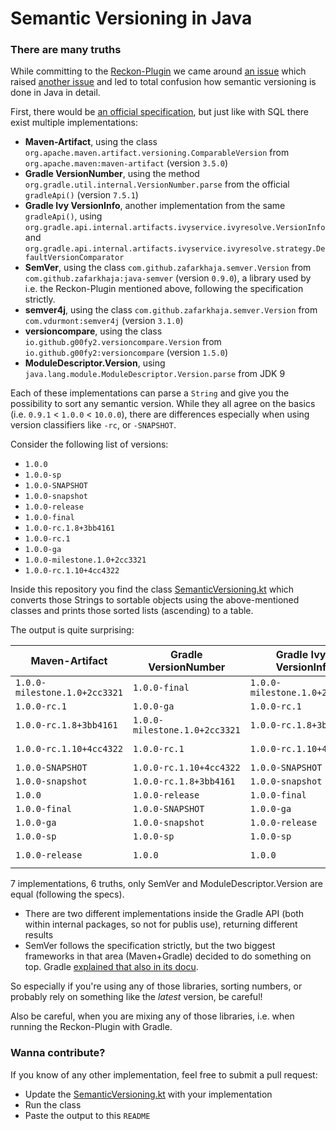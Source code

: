 # Semantic Versioning in Java
### There are many truths

While committing to the [Reckon-Plugin](https://github.com/ajoberstar/reckon) we came around [an issue](https://github.com/ajoberstar/reckon/issues/189)
which raised [another issue](https://github.com/zafarkhaja/jsemver/issues/62) and led to total confusion how semantic versioning is done in Java in detail.

First, there would be [an official specification](https://semver.org/), but just like with SQL there exist multiple implementations:

* **Maven-Artifact**, using the class `org.apache.maven.artifact.versioning.ComparableVersion` from `org.apache.maven:maven-artifact` (version `3.5.0`)
* **Gradle VersionNumber**, using the method `org.gradle.util.internal.VersionNumber.parse` from the official `gradleApi()` (version `7.5.1`)
* **Gradle Ivy VersionInfo**, another implementation from the same `gradleApi()`, using `org.gradle.api.internal.artifacts.ivyservice.ivyresolve.VersionInfo` and `org.gradle.api.internal.artifacts.ivyservice.ivyresolve.strategy.DefaultVersionComparator`
* **SemVer**, using the class `com.github.zafarkhaja.semver.Version` from `com.github.zafarkhaja:java-semver` (version `0.9.0`), a library used by i.e. the Reckon-Plugin mentioned above, following the specification strictly. 
* **semver4j**, using the class `com.github.zafarkhaja.semver.Version` from `com.vdurmont:semver4j` (version `3.1.0`) 
* **versioncompare**, using the class `io.github.g00fy2.versioncompare.Version` from `io.github.g00fy2:versioncompare` (version `1.5.0`)
* **ModuleDescriptor.Version**, using `java.lang.module.ModuleDescriptor.Version.parse` from JDK 9

Each of these implementations can parse a `String` and give you the possibility to sort any semantic version. While they 
all agree on the basics (i.e. `0.9.1` < `1.0.0` < `10.0.0`), there are differences especially when using version classifiers like `-rc`, or `-SNAPSHOT`.

Consider the following list of versions:

* `1.0.0`
* `1.0.0-sp`
* `1.0.0-SNAPSHOT`
* `1.0.0-snapshot`
* `1.0.0-release`
* `1.0.0-final`
* `1.0.0-rc.1.8+3bb4161`
* `1.0.0-rc.1`
* `1.0.0-ga`
* `1.0.0-milestone.1.0+2cc3321`
* `1.0.0-rc.1.10+4cc4322`

Inside this repository you find the class [SemanticVersioning.kt](src/main/kotlin/io/cloudflight/semver/SemanticVersioning.kt) which converts those Strings to 
sortable objects using the above-mentioned classes and prints those sorted lists (ascending) to a table.

The output is quite surprising:

| Maven-Artifact                 | Gradle VersionNumber           | Gradle Ivy-VersionInfo         | SemVer                         | semver4j                       | versioncompare                 | ModuleDescriptor.Version       |
| ------------------------------ | ------------------------------ | ------------------------------ | ------------------------------ | ------------------------------ | ------------------------------ | ------------------------------ |
| `1.0.0-milestone.1.0+2cc3321`  | `1.0.0-final`                  | `1.0.0-milestone.1.0+2cc3321`  | `1.0.0-SNAPSHOT`               | `1.0.0-final`                  | `1.0.0-SNAPSHOT`               | `1.0.0-SNAPSHOT`               |
| `1.0.0-rc.1`                   | `1.0.0-ga`                     | `1.0.0-rc.1`                   | `1.0.0-final`                  | `1.0.0-ga`                     | `1.0.0-snapshot`               | `1.0.0-final`                  |
| `1.0.0-rc.1.8+3bb4161`         | `1.0.0-milestone.1.0+2cc3321`  | `1.0.0-rc.1.8+3bb4161`         | `1.0.0-ga`                     | `1.0.0-milestone.1.0+2cc3321`  | `1.0.0-rc.1.8+3bb4161`         | `1.0.0-ga`                     |
| `1.0.0-rc.1.10+4cc4322`        | `1.0.0-rc.1`                   | `1.0.0-rc.1.10+4cc4322`        | `1.0.0-milestone.1.0+2cc3321`  | `1.0.0-rc.1`                   | `1.0.0-rc.1`                   | `1.0.0-milestone.1.0+2cc3321`  |
| `1.0.0-SNAPSHOT`               | `1.0.0-rc.1.10+4cc4322`        | `1.0.0-SNAPSHOT`               | `1.0.0-rc.1`                   | `1.0.0-rc.1.8+3bb4161`         | `1.0.0-rc.1.10+4cc4322`        | `1.0.0-rc.1`                   |
| `1.0.0-snapshot`               | `1.0.0-rc.1.8+3bb4161`         | `1.0.0-snapshot`               | `1.0.0-rc.1.8+3bb4161`         | `1.0.0-rc.1.10+4cc4322`        | `1.0.0`                        | `1.0.0-rc.1.8+3bb4161`         |
| `1.0.0`                        | `1.0.0-release`                | `1.0.0-final`                  | `1.0.0-rc.1.10+4cc4322`        | `1.0.0-release`                | `1.0.0-sp`                     | `1.0.0-rc.1.10+4cc4322`        |
| `1.0.0-final`                  | `1.0.0-SNAPSHOT`               | `1.0.0-ga`                     | `1.0.0-release`                | `1.0.0-snapshot`               | `1.0.0-release`                | `1.0.0-release`                |
| `1.0.0-ga`                     | `1.0.0-snapshot`               | `1.0.0-release`                | `1.0.0-snapshot`               | `1.0.0-SNAPSHOT`               | `1.0.0-final`                  | `1.0.0-snapshot`               |
| `1.0.0-sp`                     | `1.0.0-sp`                     | `1.0.0-sp`                     | `1.0.0-sp`                     | `1.0.0-sp`                     | `1.0.0-ga`                     | `1.0.0-sp`                     |
| `1.0.0-release`                | `1.0.0`                        | `1.0.0`                        | `1.0.0`                        | `1.0.0`                        | `1.0.0-milestone.1.0+2cc3321`  | `1.0.0`                        |

7 implementations, 6 truths, only SemVer and ModuleDescriptor.Version are equal (following the specs).  

* There are two different implementations inside the Gradle API (both within internal packages, so not for publis use), returning different results
* SemVer follows the specification strictly, but the two biggest frameworks in that area (Maven+Gradle) decided to do something on top. Gradle [explained that also in its docu](https://docs.gradle.org/current/userguide/single_versions.html#version_ordering).
  
So especially if you're using any of those libraries, sorting numbers, or probably rely on something like the *latest* version, be careful!

Also be careful, when you are mixing any of those libraries, i.e. when running the Reckon-Plugin with Gradle.

### Wanna contribute?

If you know of any other implementation, feel free to submit a pull request:

* Update the [SemanticVersioning.kt](src/main/kotlin/io/cloudflight/semver/SemanticVersioning.kt) with your implementation
* Run the class
* Paste the output to this `README`

